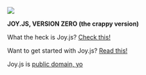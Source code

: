 ![](http://ncase.me/joy/social/thumbnail.png)

**JOY.JS, VERSION ZERO (the crappy version)**

What the heck is Joy.js? [Check this!](http://ncase.me/joy/)

Want to get started with Joy.js? [Read this!](http://ncase.me/joy/getting-started/)

Joy.js is [public domain, yo](https://creativecommons.org/publicdomain/zero/1.0/)
